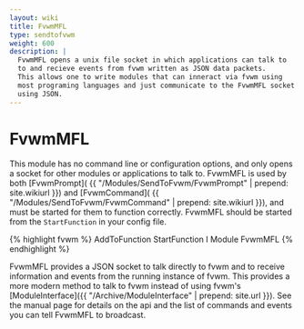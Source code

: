 ```yaml
---
layout: wiki
title: FvwmMFL
type: sendtofvwm
weight: 600
description: |
  FvwmMFL opens a unix file socket in which applications can talk to
  to and recieve events from fvwm written as JSON data packets.
  This allows one to write modules that can inneract via fvwm using
  most programing languages and just communicate to the FvwmMFL socket
  using JSON.
---
```

# FvwmMFL

This module has no command line or configuration options, and only
opens a socket for other modules or applications to talk to. FvwmMFL
is used by both [FvwmPrompt](
{{ "/Modules/SendToFvwm/FvwmPrompt" | prepend: site.wikiurl }})
and [FvwmCommand](
{{ "/Modules/SendToFvwm/FvwmCommand" | prepend: site.wikiurl }}),
and must be started for them to function correctly. FvwmMFL should be
started from the `StartFunction` in your config file.

{% highlight fvwm %}
AddToFunction StartFunction I Module FvwmMFL
{% endhighlight %}

FvwmMFL provides a JSON socket to talk directly to fvwm and to receive
information and events from the running instance of fvwm. This provides
a more modern method to talk to fvwm instead of using fvwm's
[ModuleInterface]({{ "/Archive/ModuleInterface" | prepend: site.url }}).
See the manual page for details on the api and the list of commands
and events you can tell FvwmMFL to broadcast.
